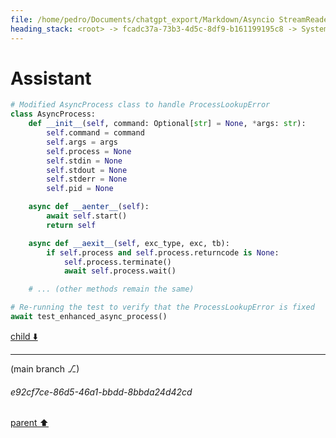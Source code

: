 ```yaml
---
file: /home/pedro/Documents/chatgpt_export/Markdown/Asyncio StreamReader_Writer_ Deep Dive.md
heading_stack: <root> -> fcadc37a-73b3-4d5c-8df9-b161199195c8 -> System -> b74b0f9d-258d-4711-a53e-a6ef4f3e749e -> System -> aaa2d34c-19b8-4a73-87e5-e89cc52880f1 -> User -> e699cc32-2076-4b5d-98e8-d8c8d270498e -> Assistant -> asyncio StreamReader and StreamWriter: A Deep Dive -> StreamReader -> Basics -> Core Methods -> Use Case -> StreamWriter -> Basics -> Core Methods -> Use Case -> Combining StreamReader and StreamWriter -> Buffering and Flow Control -> Exception Handling -> Backpressure Handling -> Stream Adapters -> Conclusion -> aaa2cf71-b96b-4015-b8df-dadb1288a43a -> User -> 7f748aa6-27c6-4794-ad0d-049b6f2f97d5 -> Assistant -> Factors Affecting Overhead -> Quantitative Measures -> aaa28268-171d-4aa2-a801-59980b4a1c72 -> User -> f0baf8c5-cfdc-42e3-a943-3a86a0a6b515 -> Assistant -> 106fe138-27c6-4725-a628-17dd817481b0 -> Tool -> a2bb3d7f-bfdb-4ba5-aad8-e214580c0735 -> Assistant -> aaa27b35-554d-4d3a-b0b1-05e9b47e8bce -> User -> c27c1f1f-8661-42c3-9fc1-9fec3e63778a -> Assistant -> 942df40d-f0d2-4734-a40b-e2fe941ca83d -> Tool -> 7582187a-cfe1-4b09-9cad-c3eea53147fa -> Assistant -> aaa2dfaa-f25d-4390-bd5c-88400d309de0 -> User -> da348eb2-81de-4e5a-b41b-f9952559bf4a -> Assistant -> 275208a9-a3c4-4d6a-b8cd-db028d437455 -> Tool -> 0eb5d6f9-aad2-4cd1-b84f-12935b9eb055 -> Assistant -> aaa2cf19-8bcb-4615-9854-e7d1dec71204 -> User -> 30d0eb11-0fa3-43f2-af38-23473e7fb317 -> Assistant -> Context Management -> Streaming Output -> Command Queueing -> Timed Execution -> Error Handling -> Signal Handling -> Process Metadata -> Default Readers and Writers -> Data Format -> aaa26c5d-1140-4596-93aa-b2c6290ecbcb -> User -> ff45d771-ca0b-4405-8581-40e25368c0d3 -> Assistant -> 4c22c849-77fe-4278-98f0-794c92eddbae -> Tool -> 075f585c-c0cb-4f56-a9b5-aab1418cd543 -> Assistant -> 07e2b6be-6eb7-4751-94ee-ece07305f060 -> Assistant
---
```

# Assistant

```python
# Modified AsyncProcess class to handle ProcessLookupError
class AsyncProcess:
    def __init__(self, command: Optional[str] = None, *args: str):
        self.command = command
        self.args = args
        self.process = None
        self.stdin = None
        self.stdout = None
        self.stderr = None
        self.pid = None

    async def __aenter__(self):
        await self.start()
        return self

    async def __aexit__(self, exc_type, exc, tb):
        if self.process and self.process.returncode is None:
            self.process.terminate()
            await self.process.wait()

    # ... (other methods remain the same)

# Re-running the test to verify that the ProcessLookupError is fixed
await test_enhanced_async_process()
```

[child ⬇️](#e92cf7ce-86d5-46a1-bbdd-8bbda24d42cd)

---

(main branch ⎇)
###### e92cf7ce-86d5-46a1-bbdd-8bbda24d42cd
[parent ⬆️](#07e2b6be-6eb7-4751-94ee-ece07305f060)
